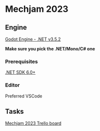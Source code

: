 # Mechjam 2023

## Engine
[Godot Engine - .NET v3.5.2](https://github.com/godotengine/godot/releases/download/3.5.2-stable/Godot_v3.5.2-stable_mono_win64.zip)

**Make sure you pick the .NET/Mono/C# one**

### Prerequisites

[.NET SDK 6.0+](https://dotnet.microsoft.com/en-us/download)

### Editor

Preferred VSCode

## Tasks
[Mechjam 2023 Trello board](https://trello.com/b/zTXg1X7M/mechjam-2023)
